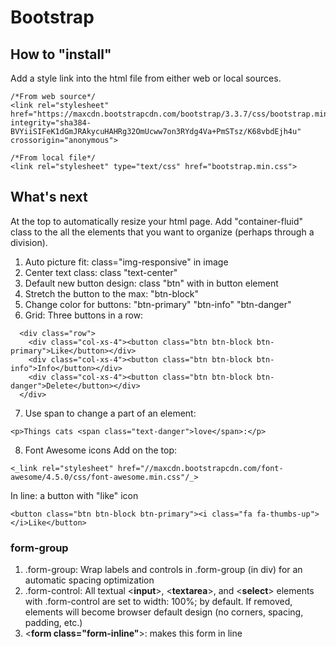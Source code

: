 # Bootstrap

## How to "install"
Add a style link into the html file from either web or local sources.  
```
/*From web source*/
<link rel="stylesheet" href="https://maxcdn.bootstrapcdn.com/bootstrap/3.3.7/css/bootstrap.min.css" integrity="sha384-BVYiiSIFeK1dGmJRAkycuHAHRg32OmUcww7on3RYdg4Va+PmSTsz/K68vbdEjh4u" crossorigin="anonymous">

/*From local file*/
<link rel="stylesheet" type="text/css" href="bootstrap.min.css">
```

## What's next
At the top to automatically resize your html page. Add "container-fluid" class to the all the elements that you want to organize (perhaps through a division). 
  
1. Auto picture fit: class="img-responsive" in image  
2. Center text class: class "text-center"
3. Default new button design: class "btn" with in button element  
4. Stretch the button to the max: "btn-block"  
5. Change color for buttons: "btn-primary" "btn-info" "btn-danger"  
6. Grid: Three buttons in a row:    
  ```
    <div class="row">
      <div class="col-xs-4"><button class="btn btn-block btn-primary">Like</button></div>
      <div class="col-xs-4"><button class="btn btn-block btn-info">Info</button></div>
      <div class="col-xs-4"><button class="btn btn-block btn-danger">Delete</button></div>
    </div>
  ```
7. Use span to change a part of an element:  
  ```
  <p>Things cats <span class="text-danger">love</span>:</p>
  ```
8. Font Awesome icons
Add on the top: 
  ```
  <_link rel="stylesheet" href="//maxcdn.bootstrapcdn.com/font-awesome/4.5.0/css/font-awesome.min.css"/_>
  ```
In line: a button with "like" icon  
  ```
  <button class="btn btn-block btn-primary"><i class="fa fa-thumbs-up"></i>Like</button>
  ```

### form-group
1. .form-group: Wrap labels and controls in .form-group (in div) for an automatic spacing optimization
2. .form-control: All textual <**input**>, <**textarea**>, and <**select**> elements with .form-control are set to width: 100%; by default. If removed, elements will become browser default design (no corners, spacing, padding, etc.)
3. <**form class="form-inline"**>: makes this form in line
